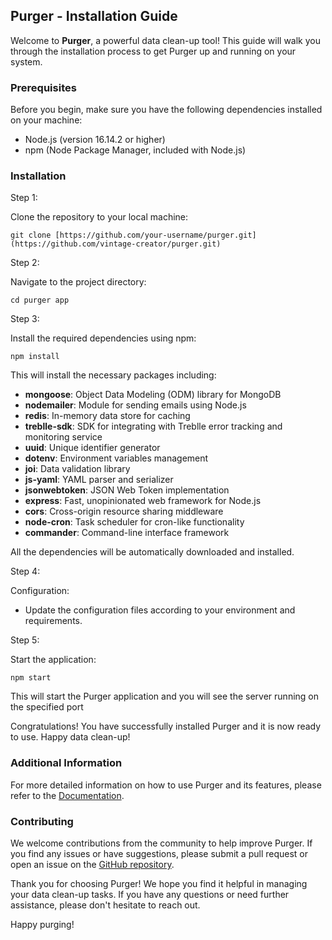 <!DOCTYPE html>
<html>
<head>
</head>
<body>
  <h2>Purger - Installation Guide</h2>
  <p>Welcome to <strong>Purger</strong>, a powerful data clean-up tool! This guide will walk you through the installation process to get Purger up and running on your system.</p>
  <h3>Prerequisites</h3>
  <p>Before you begin, make sure you have the following dependencies installed on your machine:</p>
  <ul>
    <li>Node.js (version 16.14.2 or higher)</li>
    <li>npm (Node Package Manager, included with Node.js)</li>
  </ul>
  <h3>Installation</h3>
  <div>
    <p>Step 1:</p>
    <p>Clone the repository to your local machine:</p>
    <pre><code>git clone [https://github.com/your-username/purger.git](https://github.com/vintage-creator/purger.git)</code></pre>
  </div>
  <div>
    <p>Step 2:</p>
    <p>Navigate to the project directory:</p>
    <pre><code>cd purger app</code></pre>
  </div>
  <div>
    <p>Step 3:</p>
    <p>Install the required dependencies using npm:</p>
    <pre><code>npm install</code></pre>
    <p>This will install the necessary packages including:</p>
    <ul>
      <li><strong>mongoose</strong>: Object Data Modeling (ODM) library for MongoDB</li>
      <li><strong>nodemailer</strong>: Module for sending emails using Node.js</li>
      <li><strong>redis</strong>: In-memory data store for caching</li>
      <li><strong>treblle-sdk</strong>: SDK for integrating with Treblle error tracking and monitoring service</li>
      <li><strong>uuid</strong>: Unique identifier generator</li>
      <li><strong>dotenv</strong>: Environment variables management</li>
      <li><strong>joi</strong>: Data validation library</li>
      <li><strong>js-yaml</strong>: YAML parser and serializer</li>
      <li><strong>jsonwebtoken</strong>: JSON Web Token implementation</li>
      <li><strong>express</strong>: Fast, unopinionated web framework for Node.js</li>
      <li><strong>cors</strong>: Cross-origin resource sharing middleware</li>
      <li><strong>node-cron</strong>: Task scheduler for cron-like functionality</li>
      <li><strong>commander</strong>: Command-line interface framework</li>
    </ul>
    <p>All the dependencies will be automatically downloaded and installed.</p>
  </div>
  <div>
    <p>Step 4:</p>
    <p>Configuration:</p>
    <ul>
      <li>Update the configuration files according to your environment and requirements.</li>
    </ul>
  </div>
  <div>
    <p>Step 5:</p>
    <p>Start the application:</p>
    <pre><code>npm start</code></pre>
    <p>This will start the Purger application and you will see the server running on the specified port
    </div>
  <p>Congratulations! You have successfully installed Purger and it is now ready to use. Happy data clean-up!</p>
  <h3>Additional Information</h3>
  <p>For more detailed information on how to use Purger and its features, please refer to the <a href="https://link-to-documentation">Documentation</a>.</p>
  <h3>Contributing</h3>
  <p>We welcome contributions from the community to help improve Purger. If you find any issues or have suggestions, please submit a pull request or open an issue on the <a href="[https://github.com/your-username/purger](https://github.com/vintage-creator/purger)">GitHub repository</a>.</p>
  <p>Thank you for choosing Purger! We hope you find it helpful in managing your data clean-up tasks. If you have any questions or need further assistance, please don't hesitate to reach out.</p>
  <p>Happy purging!</p>
</body>
</html>




